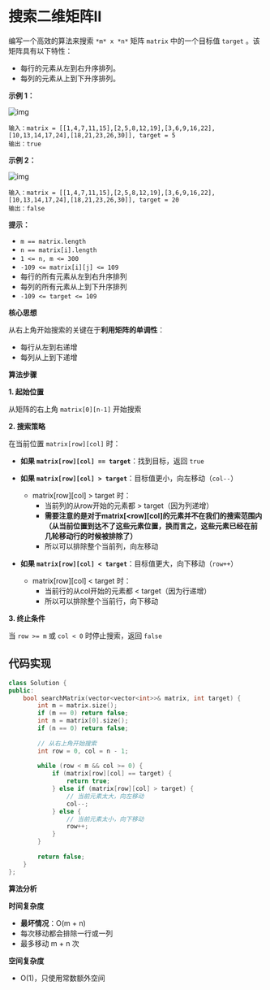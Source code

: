 # 搜索二维矩阵II

编写一个高效的算法来搜索 `*m* x *n*` 矩阵 `matrix` 中的一个目标值 `target` 。该矩阵具有以下特性：

- 每行的元素从左到右升序排列。
- 每列的元素从上到下升序排列。

 

**示例 1：**

![img](https://assets.leetcode-cn.com/aliyun-lc-upload/uploads/2020/11/25/searchgrid2.jpg)

```
输入：matrix = [[1,4,7,11,15],[2,5,8,12,19],[3,6,9,16,22],[10,13,14,17,24],[18,21,23,26,30]], target = 5
输出：true
```

**示例 2：**

![img](https://assets.leetcode-cn.com/aliyun-lc-upload/uploads/2020/11/25/searchgrid.jpg)

```
输入：matrix = [[1,4,7,11,15],[2,5,8,12,19],[3,6,9,16,22],[10,13,14,17,24],[18,21,23,26,30]], target = 20
输出：false
```

 

**提示：**

- `m == matrix.length`
- `n == matrix[i].length`
- `1 <= n, m <= 300`
- `-109 <= matrix[i][j] <= 109`
- 每行的所有元素从左到右升序排列
- 每列的所有元素从上到下升序排列
- `-109 <= target <= 109`



**核心思想**

从右上角开始搜索的关键在于**利用矩阵的单调性**：
- 每行从左到右递增
- 每列从上到下递增

**算法步骤**

**1. 起始位置**

从矩阵的右上角 `matrix[0][n-1]` 开始搜索

**2. 搜索策略**

在当前位置 `matrix[row][col]` 时：

- **如果 `matrix[row][col] == target`**：找到目标，返回 `true`
- **如果 `matrix[row][col] > target`**：目标值更小，向左移动（`col--`）
  - matrix\[row][col] > target 时：
    - 当前列的从row开始的元素都 > target（因为列递增）
    - **需要注意的是对于matrix\[<row][col]的元素并不在我们的搜索范围内（从当前位置到达不了这些元素位置，换而言之，这些元素已经在前几轮移动行的时候被排除了）**
    - 所以可以排除整个当前列，向左移动

- **如果 `matrix[row][col] < target`**：目标值更大，向下移动（`row++`）
  - matrix\[row][col] < target 时：
    - 当前行的从col开始的元素都 < target（因为行递增）
    - 所以可以排除整个当前行，向下移动


**3. 终止条件**

当 `row >= m` 或 `col < 0` 时停止搜索，返回 `false`

## 代码实现

```cpp
class Solution {
public:
    bool searchMatrix(vector<vector<int>>& matrix, int target) {
        int m = matrix.size();
        if (m == 0) return false;
        int n = matrix[0].size();
        if (n == 0) return false;
        
        // 从右上角开始搜索
        int row = 0, col = n - 1;
        
        while (row < m && col >= 0) {
            if (matrix[row][col] == target) {
                return true;
            } else if (matrix[row][col] > target) {
                // 当前元素太大，向左移动
                col--;
            } else {
                // 当前元素太小，向下移动
                row++;
            }
        }
        
        return false;
    }
};
```

**算法分析**

**时间复杂度**

- **最坏情况**：O(m + n)
- 每次移动都会排除一行或一列
- 最多移动 m + n 次

**空间复杂度**

- O(1)，只使用常数额外空间

